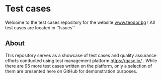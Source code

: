 # Test cases

Welcome to the test cases repository for the website www.teodor.bg ! All test cases are located in ''Issues''

## About

This repository serves as a showcase of test cases and quality assurance efforts conducted using test management platform https://qase.io/ . While there are 95 more test cases written on the platform, only a selection of them are presented here on GitHub for demonstration purposes.
